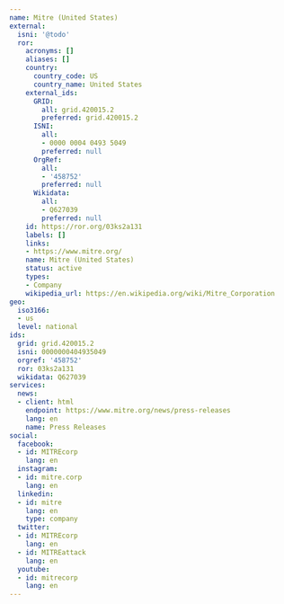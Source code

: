 ```yaml
---
name: Mitre (United States)
external:
  isni: '@todo'
  ror:
    acronyms: []
    aliases: []
    country:
      country_code: US
      country_name: United States
    external_ids:
      GRID:
        all: grid.420015.2
        preferred: grid.420015.2
      ISNI:
        all:
        - 0000 0004 0493 5049
        preferred: null
      OrgRef:
        all:
        - '458752'
        preferred: null
      Wikidata:
        all:
        - Q627039
        preferred: null
    id: https://ror.org/03ks2a131
    labels: []
    links:
    - https://www.mitre.org/
    name: Mitre (United States)
    status: active
    types:
    - Company
    wikipedia_url: https://en.wikipedia.org/wiki/Mitre_Corporation
geo:
  iso3166:
  - us
  level: national
ids:
  grid: grid.420015.2
  isni: 0000000404935049
  orgref: '458752'
  ror: 03ks2a131
  wikidata: Q627039
services:
  news:
  - client: html
    endpoint: https://www.mitre.org/news/press-releases
    lang: en
    name: Press Releases
social:
  facebook:
  - id: MITREcorp
    lang: en
  instagram:
  - id: mitre.corp
    lang: en
  linkedin:
  - id: mitre
    lang: en
    type: company
  twitter:
  - id: MITREcorp
    lang: en
  - id: MITREattack
    lang: en
  youtube:
  - id: mitrecorp
    lang: en
---
```

